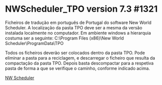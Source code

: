 # NWScheduler_TPO version 7.3 #1321

Ficheiros de tradução em português de Portugal do software New World Scheduler.
A localização da pasta TPO deve ser a mesma da versão instalada localmente no computador. Em ambiente windows a hierarquia costuma ser a seguinte:
C:\Program Files (x86)\New World Scheduler\ProgramData\TPO

Todos os ficheiros deverão ser colocados dentro da pasta TPO. Pode eliminar a pasta para a reciclagem, e descarregar o ficheiro que resulta da compactação da pasta TPO. Depois basta descompactar para a respetiva pasta de forma a que se verifique o caminho, conforme indicado acima.

[NW Scheduler](https://nwscheduler.com/)
